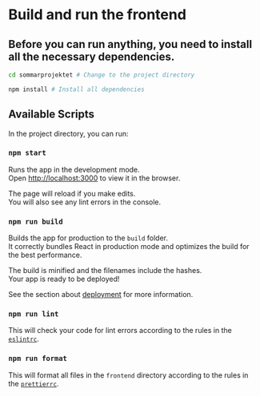 # Build and run the frontend

## Before you can run anything, you need to install all the necessary dependencies.


```bash
cd sommarprojektet # Change to the project directory

npm install # Install all dependencies
```

## Available Scripts

In the project directory, you can run:

### `npm start`

Runs the app in the development mode.\
Open [http://localhost:3000](http://localhost:3000) to view it in the browser.

The page will reload if you make edits.\
You will also see any lint errors in the console.

### `npm run build`

Builds the app for production to the `build` folder.\
It correctly bundles React in production mode and optimizes the build for the best performance.

The build is minified and the filenames include the hashes.\
Your app is ready to be deployed!

See the section about [deployment](https://facebook.github.io/create-react-app/docs/deployment) for more information.

### `npm run lint`

This will check your code for lint errors according to the rules in the [`eslintrc`](.eslintrc.json).

### `npm run format`

This will format all files in the `frontend` directory according to the rules in the [`prettierrc`](.prettierrc).
